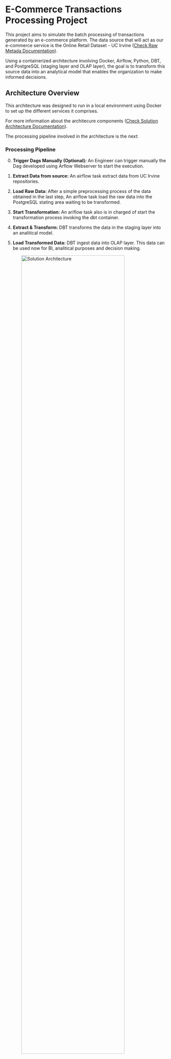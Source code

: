 # E-Commerce Transactions Processing Project

This project aims to simulate the batch processing of transactions generated by an e-commerce platform. The data source that will act as our e-commerce service is the Online Retail Dataset - UC Irvine ([Check Raw Metada Documentation](project_documentation/data_modeling/raw_metada_doc.md)). 

Using a containerized architecture involving Docker, Airflow, Python, DBT, and PostgreSQL (staging layer and OLAP layer), the goal is to transform this source data into an analytical model that enables the organization to make informed decisions.

## Architecture Overview

This architecture was designed to run in a local environment using Docker to set up the different services it comprises.

For more information about the architecure components ([Check Solution Architecture Documentation](project_documentation/architechture_documentation/solution_architecture.md)).

The processing pipeline involved in the architecture is the next:

### Processing Pipeline

0. **Trigger Dags Manually (Optional):** An Engineer can trigger manually the Dag developed using Arflow Webserver to start the execution.

1. **Extract Data from source:** An airflow task extract data from UC Irvine repositories.

2. **Load Raw Data:** After a simple preprocessing process of the data obtained in the last step, An airflow task load the raw data into the PostgreSQL stating area waiting to be transformed.

3. **Start Transformation:** An ariflow task also is in charged of start the transformation process invoking the dbt container.

4. **Extract & Transform:** DBT transforms the data in the staging layer into an analitical model.

5. **Load Transformed Data:** DBT ingest data into OLAP layer. This data can be used now for BI, analitical purposes and decision making.

<img src="project_documentation/architechture_documentation/solution_architechture.png" alt="Solution Architecture" style="display: block; margin-left: auto; margin-right: auto; width: 80%;">



## OLAP Layer - Star Model

The raw data is transformed into an star schema thats going to be stored in the postgres OLAP Layer. This new denormalized model allows for more agile queries that will support the company in the process of becoming a data-driven company.

For more information [Check OLAP Data Model & Metadata Documentation](project_documentation/data_modeling/olap_metadata_doc.md)

<img src="project_documentation/data_modeling/OLAP_star_model.png" alt="OLAP Star Model" style="display: block; margin-left: auto; margin-right: auto; width: 70%;">

## Repository Structure

## Folder Structure

### `airflow/`
Contains all necessary files for setting up and configuring Apache Airflow, including:
- **DAGs** (Directed Acyclic Graphs): Defines the ETL workflows.
- **Logs**: Airflow log files.
- **requirements.txt**: Python dependencies for Airflow.

### `dbt/`
Contains the DBT project responsible for managing data transformations:
- **models/**: DBT SQL models that define the data transformation logic.
- **profiles.yml**: Configuration for connecting to the database.


### `postgres/`
Contains SQL scripts and configuration files for setting up PostgreSQL databases:
- **init.sql.template**: SQL scripts for initializing staging and OLAP databases.
- **init_sql_template.sh**: Shell script to set up the database environment..

### `project_documentation/`
A directory containing project-related documentation:
- Architecture diagrams.
- Workflow descriptions.
- User and technical manuals.

## Root Files

- **`.gitignore`**  
  Specifies which files and directories to exclude from version control, such as logs, environment files, and virtual environments.

- **`Dockerfile`**  
  Dockerfile for building the base image for the Airflow container, ensuring all dependencies are installed and configured.

- **`Dockerfile.dbt`**  
  Custom Dockerfile for building the DBT container, isolating DBT-specific dependencies.

- **`Makefile`**  
  A makefile to automate common tasks, including:
  - Building Docker images.
  - Running or cleaning up containers.
  - Checking dependencies like Python and Docker installations.

- **`README.md`**  
  The primary documentation for the project, including:
  - Overview of the repository.
  - Setup and installation instructions.
  - Usage details.

- **`docker-compose.yml`**  
  Defines and configures the services required to run the pipeline, including:
  - Airflow webserver and scheduler.
  - DBT container.
  - PostgreSQL containers for staging and OLAP layers.

- **`pre-commit-config.yaml`**  
  Configuration for pre-commit hooks, ensuring code quality standards such as linting and formatting.

- **`requirements.txt`**  
  A list of Python dependencies required for the project, ensuring a consistent environment across all contributors.

## CI/CD Approach

A Makefile was generated to provide a set of targets for managing Docker Compose deployments in a Python and Docker environment. It simplifies tasks such as checking for required dependencies (Python and Docker), building and starting Docker containers, running DBT tasks, and cleaning up unused Docker resources. It is particularly useful for automating deployment pipelines in a Continuous Integration/Continuous Deployment (CI/CD) environment.

Notes: you have to det up a linux windows subsystem fisrt if you are working with windows

### Key Components and Purpose

1. **Automated Dependency Checks**:
   - Ensures that the required dependencies (Python and Docker) are installed before starting the build process, preventing errors from missing dependencies.

2. **Automated Builds and Deployments**:
   - The `build`, `up`, `restart`, and `rebuild` targets help automate the process of building, deploying, and restarting services, which are key steps in any CI/CD pipeline. This eliminates the need for manual intervention and reduces errors during deployment.

3. **System Cleanup**:
   - The `clean` and `stop` targets help in cleaning up unused Docker resources, ensuring that system resources are not wasted by lingering containers, networks, or volumes, which is critical for maintaining a clean and efficient environment during continuous deployment.

4. **Real-time Monitoring**:
   - The `logs` target allows the real-time monitoring of services, which is important for debugging and ensuring the services are functioning as expected during the CI/CD process.

5. **DBT Task Execution**:
   - The `dbt` target ensures that data transformation tasks can be executed within the Docker environment, making the deployment of data-related tasks part of the CI/CD pipeline.

### Example Targets

```bash
# Build the Docker images and start the services
make build   # This will build the Docker images defined in the Makefile and start the services.
# Restart services if needed
make restart  # Restarts the services, useful when you need to apply changes without fully stopping.
# Stop the services
make stop     # Stops all running services, which can be used to pause or shut down your environment.
# Clean up Docker resources
make clean    # Removes unused Docker resources such as stopped containers, networks, and dangling images.
# View logs for services
make logs     # Displays the logs of the running services to help you troubleshoot or monitor service output.
# Run DBT tasks
make dbt      # Runs the DBT (Data Build Tool) tasks defined in the Makefile, typically for transforming data.
```

## Suggested architecture changes for real-world implementations

This solution was designed to run in a local environment, which is suitable for testing and development purposes. However, for a real-world implementation, this setup might not be the most appropriate. A cloud-based environment using serverless services on AWS could significantly enhance scalability, reliability, and maintainability. 

### Suggested Cloud Architecture:

- **Orchestration:**  
  Utilize **Amazon Managed Workflows for Apache Airflow (MWAA)** for orchestrating workflows. MWAA provides a fully managed service for Apache Airflow, reducing the operational overhead of managing Airflow infrastructure.

- **Data Lakes:**  
  Replace the local file storage with **AWS S3** for scalable, durable, and cost-effective storage of raw and processed data.

- **Computing:**  
  Leverage **AWS Glue Jobs** for data processing and transformations. AWS Glue supports **PySpark**, which is ideal for heavy workloads, offering distributed processing and integration with other AWS services.

- **Data Warehouse:**  
  Migrate to **Amazon Redshift** for analytics and business intelligence use cases. Redshift provides a fully managed, petabyte-scale data warehouse solution with powerful querying capabilities.

### Data Quality and Monitoring

- **Data Validation Framework:**  
  Incorporate a framework like **Great Expectations** to enforce data quality checks and validations. This ensures the integrity and reliability of your data pipeline.

- **Data Quality Monitoring:**  
  Use services like **Amazon QuickSight** to visualize and monitor data quality metrics. Dashboards can provide insights into validation results, anomalies, and overall pipeline health.

### Benefits of This Approach

- Reduced operational complexity with serverless and managed services.
- Scalability to handle larger workloads and datasets.
- Enhanced reliability, as cloud services provide fault tolerance and high availability.
- Seamless integration of data quality and monitoring tools for proactive issue detection.

This approach ensures a robust and production-ready architecture suitable for real-world data engineering workflows.

## Relevant commands to check status on container services

These commands help you manage your Docker containers, Airflow DAGs, DBT workflows, and Python virtual environments efficiently.

### Docker Commands

```bash
# Lists all running Docker containers
docker ps  # Shows currently running containers.
# Lists all Docker containers, including stopped ones
docker ps -a  # Shows all containers, whether running or stopped.
# Builds and starts the services defined in the docker-compose.yml file
docker-compose up --build  # Builds images (if needed) and starts the services.
# Builds and starts the services in detached mode (runs in the background)
docker-compose up --build -d  # Runs the services in detached mode, allowing you to continue using the terminal.
# Stops and removes containers, networks, and volumes defined in the docker-compose.yml file
docker-compose down -v  # Stops the services and removes all related containers, networks, and volumes.
```

### Airflow Commands

```bash
# Lists all the DAGs (Directed Acyclic Graphs) currently available in Airflow
docker exec -it airflow airflow dags list  # Shows all the DAGs currently available in the Airflow instance.
# Lists any errors encountered when importing DAGs into Airflow
docker exec -it airflow_webserver airflow dags list-import-errors  # Displays any errors that occurred during DAG import.
```

### DBT Commands

```bash
# Opens a bash shell inside the DBT container
docker exec -it dbt-container bash  # Starts a bash shell session inside the DBT container for interactive work.
# Runs a debug check in the DBT container to ensure your project is configured correctly
docker exec -it dbt-container dbt debug  # Executes a DBT debug check to verify the project configuration and environment.
```

#### DBT Workflow Commands

```bash
# Checks the DBT project's health and connectivity to the database
dbt debug  # Verifies the configuration of the DBT project, including database connection and environment settings.
# Compiles the DBT project, preparing it for execution
dbt compile  # Compiles the DBT project without running transformations, useful for checking the SQL queries before execution.
# Executes the DBT project, running the SQL transformations on the database
dbt run  # Runs the DBT project, executing the SQL models and transformations on the database.
```

### Python Virtual Environment Commands

```bash
# Creates a new virtual environment in the 'venv' directory
python -m venv venv  # Initializes a new Python virtual environment in the 'venv' directory.
# Activates the virtual environment on Windows
.\venv\Scripts\activate  # Activates the virtual environment on Windows (for Command Prompt or PowerShell).
# Deactivates the current Python virtual environment
deactivate  #